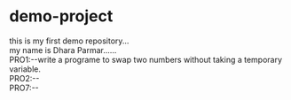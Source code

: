 # demo-project
this is my first demo repository...
<br>
my name is Dhara Parmar......<br>
PRO1:--write a programe to swap two numbers without taking a temporary variable.<br>
PRO2:--<br>
PRO7:--<br>
